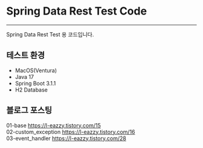 # Spring Data Rest Test Code
***
Spring Data Rest Test 용 코드입니다.
## 테스트 환경
* MacOS(Ventura) <br>
* Java 17
* Spring Boot 3.1.1
* H2 Database

## 블로그 포스팅
01-base
https://l-eazzy.tistory.com/15
<br>
02-custom_exception
https://l-eazzy.tistory.com/16
<br>
03-event_handler
https://l-eazzy.tistory.com/28